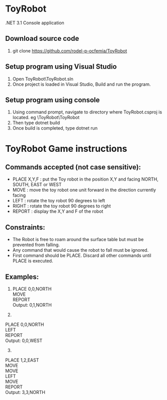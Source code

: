 # ToyRobot
.NET 3.1 Console application

## Download source code
1. git clone https://github.com/rodel-p-ocfemia/ToyRobot

## Setup program using Visual Studio
1. Open ToyRobot\ToyRobot.sln
2. Once project is loaded in Visual Studio, Build and run the program.

## Setup program using console
1. Using command prompt, navigate to directory where ToyRobot.csproj is located. eg <download path>\ToyRobot\ToyRobot
2. Then type dotnet build
3. Once build is completed, type dotnet run


# ToyRobot Game instructions

## Commands accepted (not case sensitive):	
* PLACE X,Y,F	: put the Toy robot in the position X,Y and facing NORTH, SOUTH, EAST or WEST
* MOVE	    : move the toy robot one unit forward in the direction currently facing
* LEFT	    : rotate the toy robot 90 degrees to left
* RIGHT	    : rotate the toy robot 90 degrees to right
* REPORT	    : display the X,Y and F of the robot

## Constraints:	
* The Robot is free to roam around the surface table but must be prevented from falling.
* Any command that would cause the robot to fall must be ignored.
* First command should be PLACE. Discard all other commands until PLACE is executed.

## Examples:
1.
    PLACE 0,0,NORTH <br>
    MOVE <br>
    REPORT <br>
    Output: 0,1,NORTH <br>

2)
  PLACE 0,0,NORTH <br>
  LEFT <br>
  REPORT <br>
  Output: 0,0,WEST

3)
  PLACE 1,2,EAST <br>
  MOVE <br>
  MOVE <br>
  LEFT <br>
  MOVE <br>
  REPORT <br>
  Output: 3,3,NORTH

